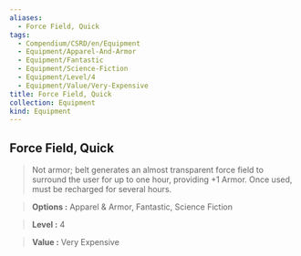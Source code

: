 ```yaml
---
aliases:
  - Force Field, Quick
tags:
  - Compendium/CSRD/en/Equipment
  - Equipment/Apparel-And-Armor
  - Equipment/Fantastic
  - Equipment/Science-Fiction
  - Equipment/Level/4
  - Equipment/Value/Very-Expensive
title: Force Field, Quick
collection: Equipment
kind: Equipment
---
```

## Force Field, Quick    
    
>Not armor; belt generates an almost transparent force field to surround the user for up to one hour, providing +1 Armor. Once used, must be recharged for several hours.    
> **Options :** Apparel & Armor, Fantastic, Science Fiction    
> **Level :** 4    
> **Value :** Very Expensive